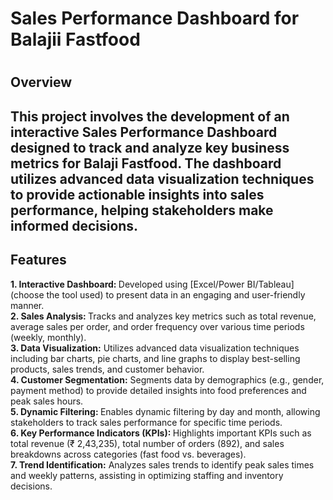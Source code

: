 <h1> Sales Performance Dashboard for Balajii Fastfood <h1>

<h2>Overview </h2>
<h2>
This project involves the development of an interactive Sales Performance Dashboard designed to track and analyze key business metrics for Balaji Fastfood. The dashboard utilizes advanced data visualization techniques to provide actionable insights into sales performance, helping stakeholders make informed decisions.</h2>

<h2>Features </h2>
<b>1. Interactive Dashboard: </b>Developed using [Excel/Power BI/Tableau] (choose the tool used) to present data in an engaging and user-friendly manner. <br>
<b>2. Sales Analysis: </b>Tracks and analyzes key metrics such as total revenue, average sales per order, and order frequency over various time periods (weekly, monthly).<br>
<b>3. Data Visualization:</b> Utilizes advanced data visualization techniques including bar charts, pie charts, and line graphs to display best-selling products, sales trends, and customer behavior. <br>
<b>4. Customer Segmentation:</b> Segments data by demographics (e.g., gender, payment method) to provide detailed insights into food preferences and peak sales hours. <br>
<b>5. Dynamic Filtering: </b>Enables dynamic filtering by day and month, allowing stakeholders to track sales performance for specific time periods. <br>
<b>6. Key Performance Indicators (KPIs): </b>Highlights important KPIs such as total revenue (₹ 2,43,235), total number of orders (892), and sales breakdowns across categories (fast food vs. beverages). <br>
<b>7. Trend Identification:</b> Analyzes sales trends to identify peak sales times and weekly patterns, assisting in optimizing staffing and inventory decisions.
